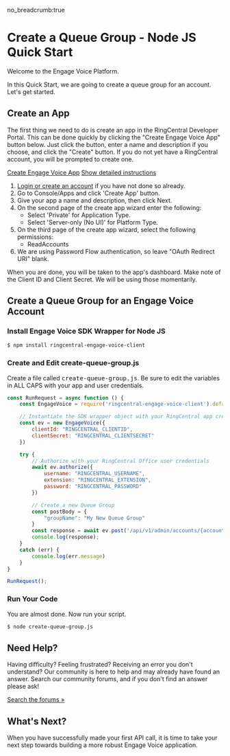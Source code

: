 no_breadcrumb:true

# Create a Queue Group - Node JS Quick Start

Welcome to the Engage Voice Platform.

In this Quick Start, we are going to create a queue group for an account. Let's get started.

## Create an App

The first thing we need to do is create an app in the RingCentral Developer Portal. This can be done quickly by clicking the "Create Engage Voice App" button below. Just click the button, enter a name and description if you choose, and click the "Create" button. If you do not yet have a RingCentral account, you will be prompted to create one.

<a target="_new" href="https://developer.ringcentral.com/new-app?name=Engage+Voice+Quick+Start+App&desc=A+simple+app+to+demo+engage+voice+apis+access&public=false&type=ServerOther&carriers=7710,7310,3420&permissions=ReadAccounts&redirectUri=" class="btn btn-primary">Create Engage Voice App</a>
<a class="btn-link btn-collapse" data-toggle="collapse" href="#create-app-instructions" role="button" aria-expanded="false" aria-controls="create-app-instructions">Show detailed instructions</a>

<div class="collapse" id="create-app-instructions">
<ol>
<li><a href="https://developer.ringcentral.com/login.html#/">Login or create an account</a> if you have not done so already.</li>
<li>Go to Console/Apps and click 'Create App' button.</li>
<li>Give your app a name and description, then click Next.</li>
<li>On the second page of the create app wizard enter the following:
  <ul>
  <li>Select 'Private' for Application Type.</li>
  <li>Select 'Server-only (No UI)' for Platform Type.</li>
  </ul>
  </li>
<li>On the third page of the create app wizard, select the following permissions:
  <ul>
    <li>ReadAccounts</li>
  </ul>
</li>
<li>We are using Password Flow authentication, so leave "OAuth Redirect URI" blank.</li>
</ol>
</div>

When you are done, you will be taken to the app's dashboard. Make note of the Client ID and Client Secret. We will be using those momentarily.

## Create a Queue Group for an Engage Voice Account

### Install Engage Voice SDK Wrapper for Node JS

```bash
$ npm install ringcentral-engage-voice-client
```

### Create and Edit create-queue-group.js

Create a file called <tt>create-queue-group.js</tt>. Be sure to edit the variables in ALL CAPS with your app and user credentials.

```javascript
const RunRequest = async function () {
    const EngageVoice = require('ringcentral-engage-voice-client').default

    // Instantiate the SDK wrapper object with your RingCentral app credentials
    const ev = new EngageVoice({
        clientId: "RINGCENTRAL_CLIENTID",
        clientSecret: "RINGCENTRAL_CLIENTSECRET"
    })

    try {
        // Authorize with your RingCentral Office user credentials
        await ev.authorize({
            username: "RINGCENTRAL_USERNAME",
            extension: "RINGCENTRAL_EXTENSION",
            password: "RINGCENTRAL_PASSWORD"
        })

        // Create a new Queue Group
        const postBody = {
            "groupName": "My New Queue Group"
        }
        const response = await ev.post('/api/v1/admin/accounts/{accountId}/gateGroups', postBody)
        console.log(response);
    }
    catch (err) {
        console.log(err.message)
    }
}

RunRequest();
```

### Run Your Code

You are almost done. Now run your script.

```bash
$ node create-queue-group.js
```

## Need Help?

Having difficulty? Feeling frustrated? Receiving an error you don't understand? Our community is here to help and may already have found an answer. Search our community forums, and if you don't find an answer please ask!

<a target="_new" href="https://forums.developers.ringcentral.com/search.html?c=11&includeChildren=false&f=&type=question+OR+kbentry+OR+answer+OR+topic&redirect=search%2Fsearch&sort=relevance&q=call+management">Search the forums &raquo;</a>

## What's Next?

When you have successfully made your first API call, it is time to take your next step towards building a more robust Engage Voice application.
